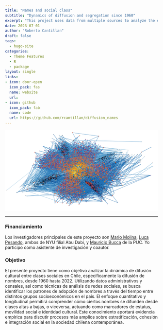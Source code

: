 ```yaml
---
title: "Names and social class"
subtitle: "Dynamics of diffusion and segregation since 1960"
excerpt: "This project uses data from multiple sources to analyze the dynamics of cultural diffusion between classes, specifically, the diffusion of names."
date: 2023-07-01
author: "Roberto Cantillan"
draft: false
tags:
  - hugo-site
categories:
  - Theme Features
  - R
  - package
layout: single
links:
- icon: door-open
  icon_pack: fas
  name: website
  url: 
- icon: github
  icon_pack: fab
  name: code
  url: https://github.com/rcantillan/diffusion_names
---
```


![diffusion network](diffusion_network_II.png)

---

### Financiamiento

Los investigadores principales de este proyecto son [Mario Molina](https://mariodmolina.com/), [Luca Pesando](https://www.lucamariapesando.com/), ambos de NYU filial Abu Dabi, y [Mauricio Bucca](https://mebucca.github.io/) de la PUC. Yo participo como asistente de investigación y coautor. 

### Objetivo

El presente proyecto tiene como objetivo analizar la dinámica de difusión cultural entre clases sociales en Chile, específicamente la difusión de nombres, desde 1960 hasta 2022. Utilizando datos administrativos y censales, así como técnicas de análisis de redes sociales, se busca identificar los patrones de adopción de nombres a través del tiempo entre distintos grupos socioeconómicos en el país. El enfoque cuantitativo y longitudinal permitirá comprender cómo ciertos nombres se difunden desde clases altas a bajas, o viceversa, actuando como marcadores de estatus, movilidad social e identidad cultural. Este conocimiento aportará evidencia empírica para discutir procesos más amplios sobre estratificación, cohesión e integración social en la sociedad chilena contemporánea.





